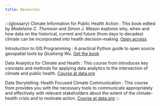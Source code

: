 ```yaml
---
title: Resources
---
```


:::{glossary}
Climate Information for Public Health Action
: This book edited by _Madeleine C. Thomson_ and _Simon J. Mason_ explores why, when and how data on the historical, current and future (from days to decades) climate can be incorporated into health decision-making. [Open access](https://www.taylorfrancis.com/books/oa-edit/10.4324/9781315115603/climate-information-public-health-action-simon-mason-madeleine-thomson)

Introduction to GIS Programming
: A practical Python guide to open source geospatial tools by _Qiusheng Wu_. [Get the book](https://gispro.gishub.org/)

Data Analytics for Climate and Health
: This course from introduces key concepts and methods for applying data analytics to the intersection of climate and public health. [Course at data.org](https://data.org/resources/data-analytics-for-climate-and-health/)

Data Storytelling: Health Focused Climate Communication
: This course from provides you with the necessary tools to communicate appropriately and effectively with relevant stakeholders about the extent of the climate-health crisis and to motivate action. [Course at data.org](https://data.org/resources/data-storytelling-health-focused-climate-communication/)
:::
